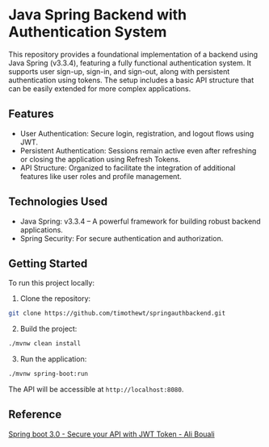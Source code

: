 # Java Spring Backend with Authentication System
This repository provides a foundational implementation of a backend using Java Spring (v3.3.4), featuring a fully functional authentication system. It supports user sign-up, sign-in, and sign-out, along with persistent authentication using tokens. The setup includes a basic API structure that can be easily extended for more complex applications.

## Features
- User Authentication: Secure login, registration, and logout flows using JWT.
- Persistent Authentication: Sessions remain active even after refreshing or closing the application using Refresh Tokens.
- API Structure: Organized to facilitate the integration of additional features like user roles and profile management.

## Technologies Used
- Java Spring: v3.3.4 – A powerful framework for building robust backend applications.
- Spring Security: For secure authentication and authorization.

## Getting Started
To run this project locally:
1. Clone the repository:
```bash
git clone https://github.com/timothewt/springauthbackend.git
```
2. Build the project:
```bash
./mvnw clean install
```
3. Run the application:
```bash
./mvnw spring-boot:run
```
The API will be accessible at `http://localhost:8080`.

## Reference
[Spring boot 3.0 - Secure your API with JWT Token - Ali Bouali](https://www.youtube.com/watch?v=BVdQ3iuovg0)
